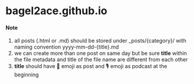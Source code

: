 # bagel2ace.github.io

#### Note

1. all posts (.html or .md) should be stored under _posts/{category}/ with naming convention yyyy-mm-dd-{title}.md 
2. we can create more than one post on same day but be sure **title** within the file metadata and title of the file name are different from each other
3. **title** should have 📔 emoji as post and 🎙 emoji as podcast at the beginning
